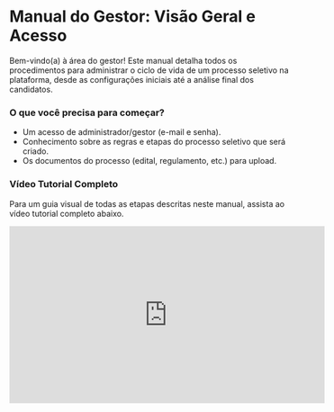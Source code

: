 # Manual do Gestor: Visão Geral e Acesso

Bem-vindo(a) à área do gestor! Este manual detalha todos os procedimentos para administrar o ciclo de vida de um processo seletivo na plataforma, desde as configurações iniciais até a análise final dos candidatos.

### O que você precisa para começar?

* Um acesso de administrador/gestor (e-mail e senha).
* Conhecimento sobre as regras e etapas do processo seletivo que será criado.
* Os documentos do processo (edital, regulamento, etc.) para upload.

### Vídeo Tutorial Completo

Para um guia visual de todas as etapas descritas neste manual, assista ao vídeo tutorial completo abaixo.

<iframe width="560" height="315" src="https://www.youtube.com/embed/Fx3DfsgvalI?si=8270oI2YzckDpvso" title="YouTube video player" frameborder="0" allow="accelerometer; autoplay; clipboard-write; encrypted-media; gyroscope; picture-in-picture; web-share" referrerpolicy="strict-origin-when-cross-origin" allowfullscreen></iframe>